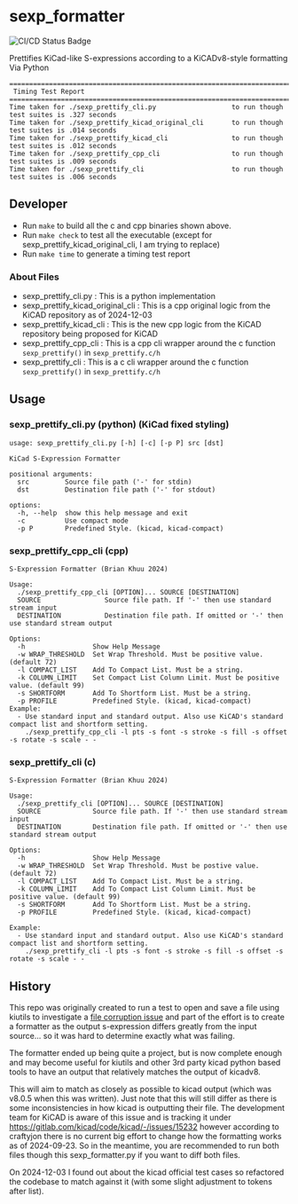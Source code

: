 # sexp_formatter

![CI/CD Status Badge](https://github.com/mofosyne/sexp_formatter/actions/workflows/ci.yml/badge.svg)

Prettifies KiCad-like S-expressions according to a KiCADv8-style formatting Via Python

```
========================================================================
 Timing Test Report 
========================================================================
Time taken for ./sexp_prettify_cli.py                   to run though test suites is .327 seconds
Time taken for ./sexp_prettify_kicad_original_cli       to run though test suites is .014 seconds
Time taken for ./sexp_prettify_kicad_cli                to run though test suites is .012 seconds
Time taken for ./sexp_prettify_cpp_cli                  to run though test suites is .009 seconds
Time taken for ./sexp_prettify_cli                      to run though test suites is .006 seconds
```

## Developer

* Run `make` to build all the c and cpp binaries shown above.
* Run `make check` to test all the executable (except for sexp_prettify_kicad_original_cli, I am trying to replace)
* Run `make time` to generate a timing test report

### About Files

* sexp_prettify_cli.py             : This is a python implementation 
* sexp_prettify_kicad_original_cli : This is a cpp original logic from the KiCAD repository as of 2024-12-03
* sexp_prettify_kicad_cli          : This is the new cpp logic from the KiCAD repository being proposed for KiCAD
* sexp_prettify_cpp_cli            : This is a cpp cli wrapper around the c function `sexp_prettify()` in `sexp_prettify.c/h`
* sexp_prettify_cli                : This is a c cli wrapper around the c function `sexp_prettify()` in `sexp_prettify.c/h`

## Usage

### sexp_prettify_cli.py (python) (KiCad fixed styling)
```
usage: sexp_prettify_cli.py [-h] [-c] [-p P] src [dst]

KiCad S-Expression Formatter

positional arguments:
  src         Source file path ('-' for stdin)
  dst         Destination file path ('-' for stdout)

options:
  -h, --help  show this help message and exit
  -c          Use compact mode
  -p P        Predefined Style. (kicad, kicad-compact)
```

### sexp_prettify_cpp_cli (cpp)
```
S-Expression Formatter (Brian Khuu 2024)

Usage:
  ./sexp_prettify_cpp_cli [OPTION]... SOURCE [DESTINATION]
  SOURCE                Source file path. If '-' then use standard stream input
  DESTINATION           Destination file path. If omitted or '-' then use standard stream output

Options:
  -h                 Show Help Message
  -w WRAP_THRESHOLD  Set Wrap Threshold. Must be positive value. (default 72)
  -l COMPACT_LIST    Add To Compact List. Must be a string.
  -k COLUMN_LIMIT    Set Compact List Column Limit. Must be positive value. (default 99)
  -s SHORTFORM       Add To Shortform List. Must be a string.
  -p PROFILE         Predefined Style. (kicad, kicad-compact)
Example:
  - Use standard input and standard output. Also use KiCAD's standard compact list and shortform setting.
    ./sexp_prettify_cpp_cli -l pts -s font -s stroke -s fill -s offset -s rotate -s scale - -
```

### sexp_prettify_cli (c)
```
S-Expression Formatter (Brian Khuu 2024)

Usage:
  ./sexp_prettify_cli [OPTION]... SOURCE [DESTINATION]
  SOURCE             Source file path. If '-' then use standard stream input
  DESTINATION        Destination file path. If omitted or '-' then use standard stream output

Options:
  -h                 Show Help Message
  -w WRAP_THRESHOLD  Set Wrap Threshold. Must be postive value. (default 72)
  -l COMPACT_LIST    Add To Compact List. Must be a string. 
  -k COLUMN_LIMIT    Add To Compact List Column Limit. Must be positive value. (default 99)
  -s SHORTFORM       Add To Shortform List. Must be a string.
  -p PROFILE         Predefined Style. (kicad, kicad-compact)

Example:
  - Use standard input and standard output. Also use KiCAD's standard compact list and shortform setting.
    ./sexp_prettify_cli -l pts -s font -s stroke -s fill -s offset -s rotate -s scale - -
```

## History

This repo was originally created to run a test to open and save a file using kiutils to investigate a [file corruption issue](https://github.com/mvnmgrx/kiutils/issues/120) and part of the effort is to create a formatter as the output s-expression differs greatly from the input source... so it was hard to determine exactly what was failing.

The formatter ended up being quite a project, but is now complete enough and may become useful for kiutils and other 3rd party kicad python based tools to have an output that relatively matches the output of kicadv8.

This will aim to match as closely as possible to kicad output (which was v8.0.5 when this was written). Just note that this will still differ as there is some inconsistencies in how kicad is outputting their file. The development team for KiCAD is aware of this issue and is tracking it under <https://gitlab.com/kicad/code/kicad/-/issues/15232> however according to craftyjon there is no current big effort to change how the formatting works as of 2024-09-23. So in the meantime, you are recommended to run both files though this sexp_formatter.py if you want to diff both files.

On 2024-12-03 I found out about the kicad official test cases so refactored the codebase to match against it (with some slight adjustment to tokens after list).
